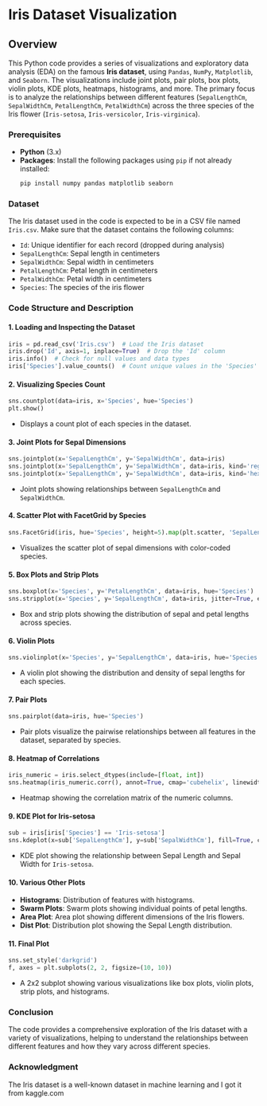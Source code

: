# Iris Dataset Visualization 

## Overview
This Python code provides a series of visualizations and exploratory data analysis (EDA) on the famous **Iris dataset**, using `Pandas`, `NumPy`, `Matplotlib`, and `Seaborn`. The visualizations include joint plots, pair plots, box plots, violin plots, KDE plots, heatmaps, histograms, and more. The primary focus is to analyze the relationships between different features (`SepalLengthCm`, `SepalWidthCm`, `PetalLengthCm`, `PetalWidthCm`) across the three species of the Iris flower (`Iris-setosa`, `Iris-versicolor`, `Iris-virginica`).

### Prerequisites
- **Python** (3.x)
- **Packages**: Install the following packages using `pip` if not already installed:
  ```bash
  pip install numpy pandas matplotlib seaborn
  ```

### Dataset
The Iris dataset used in the code is expected to be in a CSV file named `Iris.csv`. Make sure that the dataset contains the following columns:
- `Id`: Unique identifier for each record (dropped during analysis)
- `SepalLengthCm`: Sepal length in centimeters
- `SepalWidthCm`: Sepal width in centimeters
- `PetalLengthCm`: Petal length in centimeters
- `PetalWidthCm`: Petal width in centimeters
- `Species`: The species of the iris flower

### Code Structure and Description

#### 1. **Loading and Inspecting the Dataset**
```python
iris = pd.read_csv('Iris.csv')  # Load the Iris dataset
iris.drop('Id', axis=1, inplace=True)  # Drop the 'Id' column
iris.info()  # Check for null values and data types
iris['Species'].value_counts()  # Count unique values in the 'Species' column
```

#### 2. **Visualizing Species Count**
```python
sns.countplot(data=iris, x='Species', hue='Species')
plt.show()
```
- Displays a count plot of each species in the dataset.

#### 3. **Joint Plots for Sepal Dimensions**
```python
sns.jointplot(x='SepalLengthCm', y='SepalWidthCm', data=iris)
sns.jointplot(x='SepalLengthCm', y='SepalWidthCm', data=iris, kind='reg')  # With regression line
sns.jointplot(x='SepalLengthCm', y='SepalWidthCm', data=iris, kind='hex')  # Hexbin plot
```
- Joint plots showing relationships between `SepalLengthCm` and `SepalWidthCm`.

#### 4. **Scatter Plot with FacetGrid by Species**
```python
sns.FacetGrid(iris, hue='Species', height=5).map(plt.scatter, 'SepalLengthCm', 'SepalWidthCm').add_legend()
```
- Visualizes the scatter plot of sepal dimensions with color-coded species.

#### 5. **Box Plots and Strip Plots**
```python
sns.boxplot(x='Species', y='PetalLengthCm', data=iris, hue='Species')
sns.stripplot(x='Species', y='SepalLengthCm', data=iris, jitter=True, edgecolor='gray', size=8)
```
- Box and strip plots showing the distribution of sepal and petal lengths across species.

#### 6. **Violin Plots**
```python
sns.violinplot(x='Species', y='SepalLengthCm', data=iris, hue='Species')
```
- A violin plot showing the distribution and density of sepal lengths for each species.

#### 7. **Pair Plots**
```python
sns.pairplot(data=iris, hue='Species')
```
- Pair plots visualize the pairwise relationships between all features in the dataset, separated by species.

#### 8. **Heatmap of Correlations**
```python
iris_numeric = iris.select_dtypes(include=[float, int])
sns.heatmap(iris_numeric.corr(), annot=True, cmap='cubehelix', linewidths=1, linecolor='k')
```
- Heatmap showing the correlation matrix of the numeric columns.

#### 9. **KDE Plot for Iris-setosa**
```python
sub = iris[iris['Species'] == 'Iris-setosa']
sns.kdeplot(x=sub['SepalLengthCm'], y=sub['SepalWidthCm'], fill=True, cmap="plasma")
```
- KDE plot showing the relationship between Sepal Length and Sepal Width for `Iris-setosa`.

#### 10. **Various Other Plots**
- **Histograms**: Distribution of features with histograms.
- **Swarm Plots**: Swarm plots showing individual points of petal lengths.
- **Area Plot**: Area plot showing different dimensions of the Iris flowers.
- **Dist Plot**: Distribution plot showing the Sepal Length distribution.
  
#### 11. **Final Plot**
```python
sns.set_style('darkgrid')
f, axes = plt.subplots(2, 2, figsize=(10, 10))
```
- A 2x2 subplot showing various visualizations like box plots, violin plots, strip plots, and histograms.

### Conclusion
The code provides a comprehensive exploration of the Iris dataset with a variety of visualizations, helping to understand the relationships between different features and how they vary across different species.

### Acknowledgment
The Iris dataset is a well-known dataset in machine learning and I got it from kaggle.com


